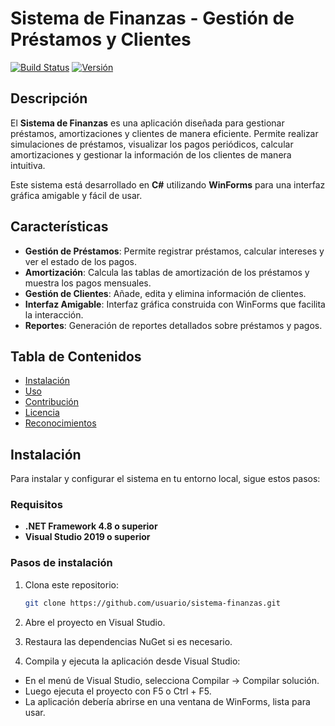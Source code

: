 # Sistema de Finanzas - Gestión de Préstamos y Clientes

[![Build Status](https://img.shields.io/travis/usuario/sistema-finanzas.svg)](https://travis-ci.org/usuario/sistema-finanzas)
[![Versión](https://img.shields.io/github/release/usuario/sistema-finanzas.svg)](https://github.com/usuario/sistema-finanzas/releases)

## Descripción

El **Sistema de Finanzas** es una aplicación diseñada para gestionar préstamos, amortizaciones y clientes de manera eficiente. Permite realizar simulaciones de préstamos, visualizar los pagos periódicos, calcular amortizaciones y gestionar la información de los clientes de manera intuitiva.

Este sistema está desarrollado en **C#** utilizando **WinForms** para una interfaz gráfica amigable y fácil de usar.

## Características

- **Gestión de Préstamos**: Permite registrar préstamos, calcular intereses y ver el estado de los pagos.
- **Amortización**: Calcula las tablas de amortización de los préstamos y muestra los pagos mensuales.
- **Gestión de Clientes**: Añade, edita y elimina información de clientes.
- **Interfaz Amigable**: Interfaz gráfica construida con WinForms que facilita la interacción.
- **Reportes**: Generación de reportes detallados sobre préstamos y pagos.

## Tabla de Contenidos
- [Instalación](#instalación)
- [Uso](#uso)
- [Contribución](#contribución)
- [Licencia](#licencia)
- [Reconocimientos](#reconocimientos)

## Instalación

Para instalar y configurar el sistema en tu entorno local, sigue estos pasos:

### Requisitos

- **.NET Framework 4.8 o superior**
- **Visual Studio 2019 o superior**

### Pasos de instalación

1. Clona este repositorio:
   ```bash
   git clone https://github.com/usuario/sistema-finanzas.git
2. Abre el proyecto en Visual Studio.

3. Restaura las dependencias NuGet si es necesario.

4. Compila y ejecuta la aplicación desde Visual Studio:

-   En el menú de Visual Studio, selecciona Compilar -> Compilar solución.
-   Luego ejecuta el proyecto con F5 o Ctrl + F5.
-   La aplicación debería abrirse en una ventana de WinForms, lista para usar.
